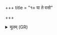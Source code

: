 +++
title = "१० या ते वसो"

+++
<details><summary>मूलम् (GR)</summary>

+++(PSK 20.41.10)+++या ते वसो वात इषुः सा त एषा ।  
तया नो मृड ॥
</details>